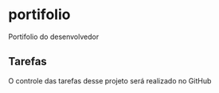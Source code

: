 # portifolio 
Portifolio do desenvolvedor

## Tarefas

O controle das tarefas desse projeto será realizado no GitHub
